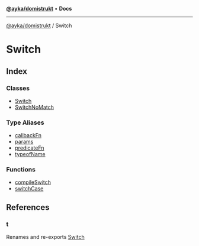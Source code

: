 [**@ayka/domistrukt**](../../README.md) • **Docs**

***

[@ayka/domistrukt](../../globals.md) / Switch

# Switch

## Index

### Classes

- [Switch](classes/Switch.md)
- [SwitchNoMatch](classes/SwitchNoMatch.md)

### Type Aliases

- [callbackFn](type-aliases/callbackFn.md)
- [params](type-aliases/params.md)
- [predicateFn](type-aliases/predicateFn.md)
- [typeofName](type-aliases/typeofName.md)

### Functions

- [compileSwitch](functions/compileSwitch.md)
- [switchCase](functions/switchCase.md)

## References

### t

Renames and re-exports [Switch](classes/Switch.md)
